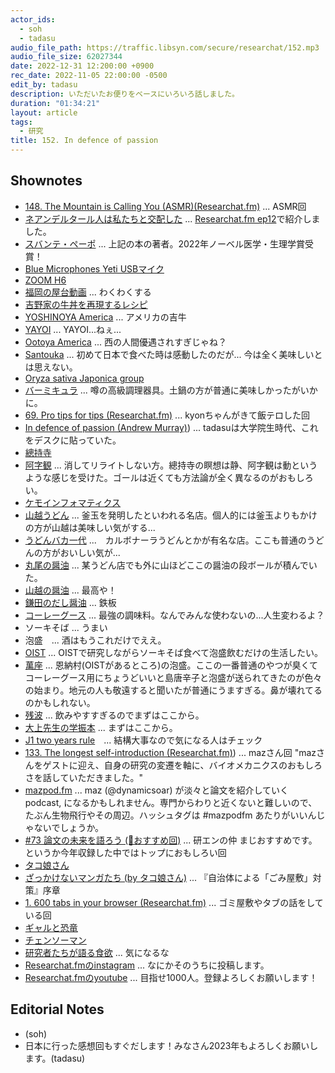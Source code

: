 ```yaml
---
actor_ids:
  - soh
  - tadasu
audio_file_path: https://traffic.libsyn.com/secure/researchat/152.mp3 
audio_file_size: 62027344
date: 2022-12-31 12:200:00 +0900
rec_date: 2022-11-05 22:00:00 -0500
edit_by: tadasu
description: いただいたお便りをベースにいろいろ話しました。
duration: "01:34:21"
layout: article
tags:
  - 研究
title: 152. In defence of passion
---
```


## Shownotes
- [148. The Mountain is Calling You (ASMR)(Researchat.fm)](https://researchat.fm/episode/148) ... ASMR回
- [ネアンデルタール人は私たちと交配した](https://www.amazon.co.jp/dp/B00Y9HETV6/?tag=researchatf04-22) ... [Researchat.fm ep12](https://researchat.fm/episode/12)で紹介しました。
- [スバンテ・ペーポ](https://ja.wikipedia.org/wiki/%E3%82%B9%E3%83%90%E3%83%B3%E3%83%86%E3%83%BB%E3%83%9A%E3%83%BC%E3%83%9C) ... 上記の本の著者。2022年ノーベル医学・生理学賞受賞！
- [Blue Microphones Yeti USBマイク](https://www.amazon.co.jp/dp/B01JZ6H6VU/?tag=researchatf04-22)
- [ZOOM H6](https://www.amazon.co.jp/dp/B0863BQ1ZW/?tag=researchatf04-22)
- [福岡の屋台動画](https://www.youtube.com/watch?v=8i9SU1DSYJY&ab_channel=Japanesefoodcraftsman) ... わくわくする
- [吉野家の牛丼を再現するレシピ](https://kumiko-jp.com/archives/75547.html)
- [YOSHINOYA America](https://www.yoshinoyaamerica.com/) ... アメリカの吉牛
- [YAYOI](https://www.yayoi-us.com/) ... YAYOI...ねぇ...
- [Ootoya America](https://ootoya.us/) ... 西の人間優遇されすぎじゃね？
- [Santouka](https://www.santouka.co.jp/en/shop-foreign/usa/foreign01-011) ... 初めて日本で食べた時は感動したのだが... 今は全く美味しいとは思えない。
- [Oryza sativa Japonica group](https://www.ncbi.nlm.nih.gov/Taxonomy/Browser/wwwtax.cgi?mode=info&id=39947)
- [バーミキュラ](https://www.amazon.co.jp/dp/B076WBR6R2?tag=researchatf04-22) ... 噂の高級調理器具。土鍋の方が普通に美味しかったがいかに。
- [69. Pro tips for tips (Researchat.fm)](https://researchat.fm/episode/69) ... kyonちゃんがきて飯テロした回
- [In defence of passion (Andrew Murray)](https://www.cell.com/current-biology/pdf/S0960-9822(06)00127-8.pdf)) ... tadasuは大学院生時代、これをデスクに貼っていた。
- [總持寺](https://www.sojiji.jp/)
- [阿字観](https://www.itijyoin.or.jp/shukubou/ajikan.html) ... 消してリライトしない方。總持寺の瞑想は静、阿字観は動というような感じを受けた。ゴールは近くても方法論が全く異なるのがおもしろい。
- [ケモインフォマティクス](https://ja.wikipedia.org/wiki/%E3%82%B1%E3%83%A2%E3%82%A4%E3%83%B3%E3%83%95%E3%82%A9%E3%83%9E%E3%83%86%E3%82%A3%E3%82%AF%E3%82%B9)
- [山越うどん](https://yamagoeudon.com/) ... 釜玉を発明したといわれる名店。個人的には釜玉よりもかけの方が山越は美味しい気がする...
- [うどんバカ一代](http://www.udonbakaichidai.co.jp/) ...　カルボナーラうどんとかが有名な店。ここも普通のうどんの方がおいしい気が...
- [丸尾の醤油](https://www.amazon.co.jp/dp/B00O0E9KEY?tag=researchatf04-22) ... 某うどん店でも外に山ほどここの醤油の段ボールが積んでいた。
- [山越の醤油](https://www.amazon.co.jp/dp/B00B1ZHVQY?tag=researchatf04-22) ... 最高や！
- [鎌田のだし醤油](https://www.amazon.co.jp/dp/B01AR4BJB2?tag=researchatf04-22) ... 鉄板
- [コーレーグース](https://www.amazon.co.jp/dp/B0050HJQD0?tag=researchatf04-22) ... 最強の調味料。なんでみんな使わないの...人生変わるよ？
- ソーキそば ... うまい
- 泡盛　... 酒はもうこれだけでええ。
- [OIST](https://www.oist.jp/) ... OISTで研究しながらソーキそば食べて泡盛飲むだけの生活したい。
- [萬座](https://manza.jp/) ... 恩納村(OISTがあるところ)の泡盛。ここの一番普通のやつが臭くてコーレーグース用にちょうどいいと島唐辛子と泡盛が送られてきたのが色々の始まり。地元の人も敬遠すると聞いたが普通にうますぎる。鼻が壊れてるのかもしれない。
- [残波](https://www.zanpa.co.jp/) ... 飲みやすすぎるのでまずはここから。
- [大上先生の学振本](https://www.amazon.co.jp/dp/4065231078?tag=researchatf04-22) ... まずはここから。
- [J1 two years rule](https://travel.state.gov/content/travel/en/us-visas/study/exchange/waiver-of-the-exchange-visitor.html)　... 結構大事なので気になる人はチェック
- [133. The longest self-introduction (Researchat.fm)](https://researchat.fm/episode/133)) ... mazさん回 "mazさんをゲストに迎え、自身の研究の変遷を軸に、バイオメカニクスのおもしろさを話していただきました。"
- [mazpod.fm](https://podcasts.apple.com/us/podcast/mazpod-fm/id1637276391) ... maz (@dynamicsoar) が淡々と論文を紹介していく podcast, になるかもしれません。専門からわりと近くないと難しいので、たぶん生物飛行やその周辺。ハッシュタグは #mazpodfm あたりがいいんじゃないでしょうか。
- [#73 論文の未来を語ろう (🔬おすすめ回)](https://anchor.fm/ken-en-no-naka/episodes/73-e1d9uf5) ... 研エンの仲 まじおすすめです。というか今年収録した中ではトップにおもしろい回
- [タコ娘さん](https://twitter.com/yahootakomusume)
- [ざっかけないマンガたち (by タコ娘さん)](https://anchor.fm/u6e0bu8c37u7950u4ecb/episodes/ep-e1f570v) ... 『自治体による「ごみ屋敷」対策』序章 
- [1. 600 tabs in your browser (Researchat.fm)](https://researchat.fm/episode/1) ... ゴミ屋敷やタブの話をしている回
- [ギャルと恐竜](https://www.amazon.co.jp/dp/4065152038?tag=researchatf04-22)
- [チェンソーマン](https://www.amazon.co.jp/gp/product/B09P3Y9JYK?tag=researchatf04-22)
- [研究者たちが語る食欲](https://www.amazon.co.jp/dp/4763137921?tag=researchatf04-22) ... 気になるな
- [Researchat.fmのinstagram](https://www.instagram.com/researchat.fm/) ... なにかそのうちに投稿します。
- [Researchat.fmのyoutube](https://www.youtube.com/@researchatfm6398) ... 目指せ1000人。登録よろしくお願いします！


## Editorial Notes
- (soh)
- 日本に行った感想回もすぐだします！みなさん2023年もよろしくお願いします。(tadasu)

